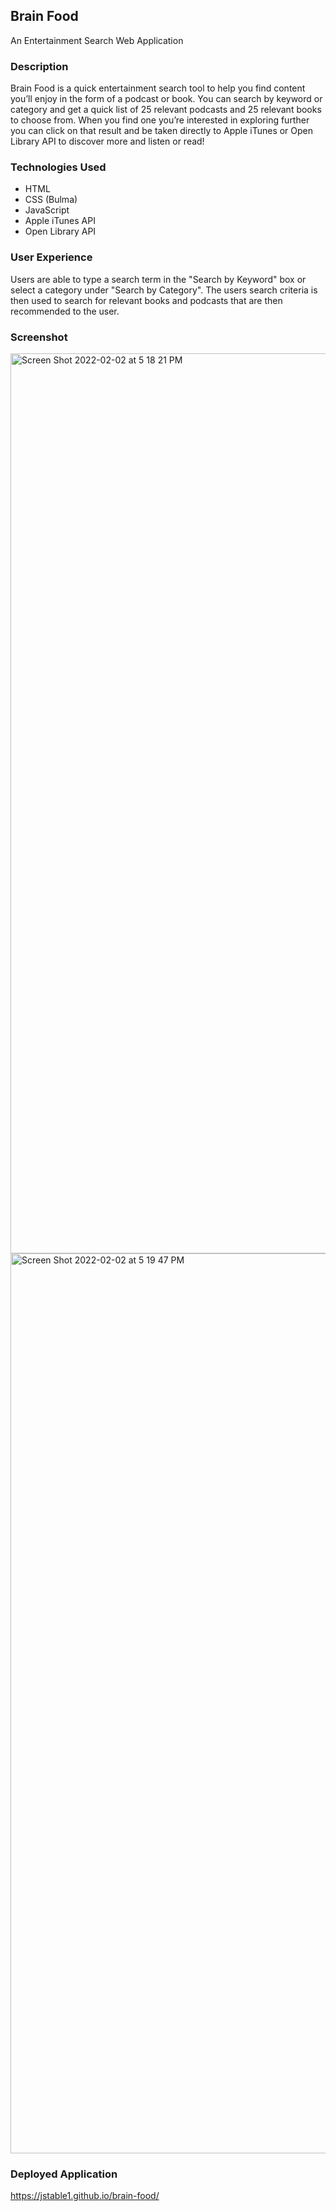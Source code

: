 ## Brain Food
An Entertainment Search Web Application

### Description
Brain Food is a quick entertainment search tool to help you find content you’ll enjoy in the form of a podcast or book. You can search by keyword or category and get a quick list of 25 relevant podcasts and 25 relevant books to choose from. When you find one you’re interested in exploring further you can click on that result and be taken directly to Apple iTunes or Open Library API to discover more and listen or read!

### Technologies Used
- HTML
- CSS (Bulma)
- JavaScript
- Apple iTunes API
- Open Library API

### User Experience
Users are able to type a search term in the "Search by Keyword" box or select a category under "Search by Category". The users search criteria is then used to search for relevant books and podcasts that are then recommended to the user.

### Screenshot
<img width="1440" alt="Screen Shot 2022-02-02 at 5 18 21 PM" src="https://user-images.githubusercontent.com/93904532/152259815-9c861355-72b8-460f-8e97-5c6212018589.png">
<img width="1440" alt="Screen Shot 2022-02-02 at 5 19 47 PM" src="https://user-images.githubusercontent.com/93904532/152259948-f327778b-97b2-4b4a-9bc6-7fcc4a4884dc.png">

### Deployed Application
https://jstable1.github.io/brain-food/
